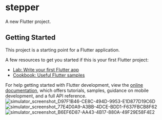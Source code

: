 # stepper

A new Flutter project.

## Getting Started

This project is a starting point for a Flutter application.

A few resources to get you started if this is your first Flutter project:

- [Lab: Write your first Flutter app](https://docs.flutter.dev/get-started/codelab)
- [Cookbook: Useful Flutter samples](https://docs.flutter.dev/cookbook)

For help getting started with Flutter development, view the
[online documentation](https://docs.flutter.dev/), which offers tutorials,
samples, guidance on mobile development, and a full API reference.
![simulator_screenshot_D97F1B46-CE8C-494D-9953-E1D877D19C6D](https://user-images.githubusercontent.com/111499904/232435241-96aa2de0-de9d-4323-8795-df2906502efb.png)
![simulator_screenshot_77E4D0A9-A3BB-4DCE-BDD1-F637FBCB8F62](https://user-images.githubusercontent.com/111499904/232435309-26c69015-c954-4f08-8b05-ad6355dd6fe5.png)
![simulator_screenshot_B6EF6D87-AA43-4B17-880A-49F29E58F4E2](https://user-images.githubusercontent.com/111499904/232435396-86ece1d2-a1df-41ff-b5d1-82f34710761a.png)
